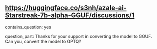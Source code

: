 ## https://huggingface.co/s3nh/azale-ai-Starstreak-7b-alpha-GGUF/discussions/1

contains_question: yes

question_part: Thanks for your support in converting the model to GGUF. Can you, convert the model to GPTQ?